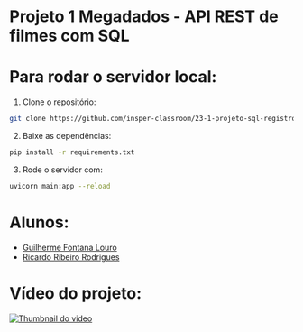 # Projeto 1 Megadados - API REST de filmes com SQL

# Para rodar o servidor local:
1. Clone o repositório: 
```sh 
git clone https://github.com/insper-classroom/23-1-projeto-sql-registrogeral
```
2. Baixe as dependências: 
```sh 
pip install -r requirements.txt
```
3. Rode o servidor com: 
```sh
uvicorn main:app --reload
```

# Alunos:
- [Guilherme Fontana Louro](https://github.com/guifl2001)
- [Ricardo Ribeiro Rodrigues](https://github.com/RicardoRibeiroRodrigues)

# Vídeo do projeto:

[![Thumbnail do video](http://img.youtube.com/vi/_TvoIRiWiOU/0.jpg)](https://youtu.be/_TvoIRiWiOU "Demonstração da API")
